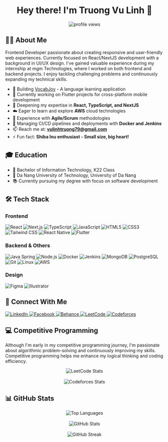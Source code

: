 # <div align="center">Hey there! I'm Truong Vu Linh 👋</div>

<div align="center">
    <img src="https://komarev.com/ghpvc/?username=vulinhnopro2704&label=Profile%20views&color=0e75b6&style=flat" alt="profile views" />
</div>

## 👨‍💻 About Me

Frontend Developer passionate about creating responsive and user-friendly web experiences. Currently focused on React/NextJS development with a background in UI/UX design. I've gained valuable experience during my internship at mgm Technologies, where I worked on both frontend and backend projects. I enjoy tackling challenging problems and continuously expanding my technical skills.

-   🔭 Building [VocabJoy](https://github.com/vulinhnopro2704) - A language learning application
-   📱 Currently working on Flutter projects for cross-platform mobile development
-   🌱 Deepening my expertise in **React, TypeScript, and NextJS**
-   ☁️ Eager to learn and explore **AWS** cloud technologies
-   💼 Experience with **Agile/Scrum** methodologies
-   🚀 Managing CI/CD pipelines and deployments with **Docker and Jenkins**
-   📫 Reach me at: **vulinhtruong79@gmail.com**
-   ⚡ Fun fact: **Shiba Inu enthusiast - Small size, big heart!**

## 🎓 Education

-   🏫 Bachelor of Information Technology, K22 Class
-   🏢 Da Nang University of Technology, University of Da Nang
-   📚 Currently pursuing my degree with focus on software development

## 🛠️ Tech Stack

### Frontend

![React](https://img.shields.io/badge/-React-61DAFB?logo=react&logoColor=white&style=flat)
![Next.js](https://img.shields.io/badge/-Next.js-000000?logo=next.js&logoColor=white&style=flat)
![TypeScript](https://img.shields.io/badge/-TypeScript-3178C6?logo=typescript&logoColor=white&style=flat)
![JavaScript](https://img.shields.io/badge/-JavaScript-F7DF1E?logo=javascript&logoColor=black&style=flat)
![HTML5](https://img.shields.io/badge/-HTML5-E34F26?logo=html5&logoColor=white&style=flat)
![CSS3](https://img.shields.io/badge/-CSS3-1572B6?logo=css3&logoColor=white&style=flat)
![Tailwind CSS](https://img.shields.io/badge/-Tailwind_CSS-38B2AC?logo=tailwind-css&logoColor=white&style=flat)
![React Native](https://img.shields.io/badge/-React_Native-61DAFB?logo=react&logoColor=white&style=flat)
![Flutter](https://img.shields.io/badge/-Flutter-02569B?logo=flutter&logoColor=white&style=flat)

### Backend & Others

![Java Spring](https://img.shields.io/badge/-Spring_Boot-6DB33F?logo=spring&logoColor=white&style=flat)
![Node.js](https://img.shields.io/badge/-Node.js-339933?logo=node.js&logoColor=white&style=flat)
![Docker](https://img.shields.io/badge/-Docker-2496ED?logo=docker&logoColor=white&style=flat)
![Jenkins](https://img.shields.io/badge/-Jenkins-D24939?logo=jenkins&logoColor=white&style=flat)
![MongoDB](https://img.shields.io/badge/-MongoDB-47A248?logo=mongodb&logoColor=white&style=flat)
![PostgreSQL](https://img.shields.io/badge/-PostgreSQL-336791?logo=postgresql&logoColor=white&style=flat)
![Git](https://img.shields.io/badge/-Git-F05032?logo=git&logoColor=white&style=flat)
![Linux](https://img.shields.io/badge/-Linux-FCC624?logo=linux&logoColor=black&style=flat)
![AWS](https://img.shields.io/badge/-AWS-232F3E?logo=amazon-aws&logoColor=white&style=flat)

### Design

![Figma](https://img.shields.io/badge/-Figma-F24E1E?logo=figma&logoColor=white&style=flat)
![Illustrator](https://img.shields.io/badge/-Illustrator-FF9A00?logo=adobe-illustrator&logoColor=white&style=flat)

## 🔗 Connect With Me

<div align="left">
    <a href="https://linkedin.com/in/vulinhtruong2704" target="_blank">
        <img src="https://img.shields.io/badge/LinkedIn-%230077B5.svg?logo=linkedin&logoColor=white" alt="LinkedIn" />
    </a>
    <a href="https://facebook.com/vulinh.truong.3150" target="_blank">
        <img src="https://img.shields.io/badge/Facebook-%231877F2.svg?logo=facebook&logoColor=white" alt="Facebook" />
    </a>
    <a href="https://www.behance.net/vlinhtrng" target="_blank">
        <img src="https://img.shields.io/badge/Behance-%231769FF.svg?logo=behance&logoColor=white" alt="Behance" />
    </a>
    <a href="https://leetcode.com/u/vulinhnopro2704" target="_blank">
        <img src="https://img.shields.io/badge/LeetCode-%23FFA116.svg?logo=leetcode&logoColor=white" alt="LeetCode" />
    </a>
    <a href="https://codeforces.com/profile/lvtruong" target="_blank">
        <img src="https://img.shields.io/badge/Codeforces-%231F8ACB.svg?logo=codeforces&logoColor=white" alt="Codeforces" />
    </a>
</div>

## 💻 Competitive Programming

Although I'm early in my competitive programming journey, I'm passionate about algorithmic problem-solving and continuously improving my skills. Competitive programming helps me enhance my logical thinking and coding efficiency.

<div align="center">
    <img src="https://leetcard.jacoblin.cool/vulinhnopro2704?theme=dark&font=Noto%20Sans" alt="LeetCode Stats" />
    <br><br>
    <img src="https://codeforces-stats-api.herokuapp.com/stats?username=lvtruong&theme=dark" alt="Codeforces Stats" onerror="this.style.display='none'" />
</div>

## 📊 GitHub Stats

<div align="center">
    <img src="https://github-readme-stats.vercel.app/api/top-langs/?username=vulinhnopro2704&theme=react&hide_border=false&include_all_commits=false&count_private=false&layout=compact" alt="Top Languages" />
    <br><br>
    <img src="https://github-readme-stats.vercel.app/api?username=vulinhnopro2704&theme=react&hide_border=false&include_all_commits=false&count_private=false" alt="GitHub Stats" />
    <br><br>
    <img src="https://github-readme-streak-stats.herokuapp.com/?user=vulinhnopro2704&theme=react&hide_border=false" alt="GitHub Streak" />
</div>
